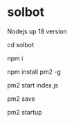 # solbot

Nodejs up 18 version

cd solbot

npm i

npm install pm2 -g

pm2 start index.js

pm2 save

pm2 startup

